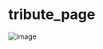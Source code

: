 # tribute_page
![image](https://github.com/raghavkrishnet/tribute_page/assets/66867030/86d25ef5-22c5-4751-8755-feead4f35675)

